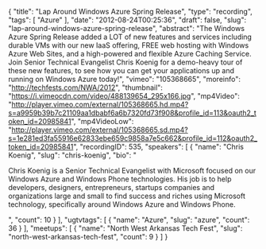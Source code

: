 {
  "title": "Lap Around Windows Azure Spring Release",
  "type": "recording",
  "tags": [
    "Azure"
  ],
  "date": "2012-08-24T00:25:36",
  "draft": false,
  "slug": "lap-around-windows-azure-spring-release",
  "abstract": "The Windows Azure Spring Release added a LOT of new features and services including durable VMs with our new IaaS offering, FREE web hosting with Windows Azure Web Sites, and a high-powered and flexible Azure Caching Service. Join Senior Technical Evangelist Chris Koenig for a demo-heavy tour of these new features, to see how you can get your applications up and running on Windows Azure today!",
  "vimeo": "105368665",
  "moreinfo": "http://techfests.com/NWA/2012",
  "thumbnail": "https://i.vimeocdn.com/video/488139654_295x166.jpg",
  "mp4Video": "http://player.vimeo.com/external/105368665.hd.mp4?s=a9959b39b7c21109aa1dbabf6a6b7320fd73f908&profile_id=113&oauth2_token_id=20985841",
  "mp4VideoLow": "http://player.vimeo.com/external/105368665.sd.mp4?s=1e281ed3fa55916e62833ebe659c9858a7e5c662&profile_id=112&oauth2_token_id=20985841",
  "recordingID": 535,
  "speakers": [
    {
      "name": "Chris Koenig",
      "slug": "chris-koenig",
      "bio": "<p>Chris Koenig is a Senior Technical Evangelist with Microsoft focused on our Windows Azure and Windows Phone technologies.  His job is to help developers, designers, entrepreneurs, startups companies and organizations large and small to find success and riches using Microsoft technology, specifically around Windows Azure and Windows Phone.</p>",
      "count": 10
    }
  ],
  "ugtvtags": [
    {
      "name": "Azure",
      "slug": "azure",
      "count": 36
    }
  ],
  "meetups": [
    {
      "name": "North West Arkansas Tech Fest",
      "slug": "north-west-arkansas-tech-fest",
      "count": 9
    }
  ]
}